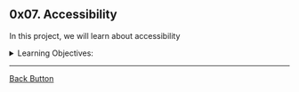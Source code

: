 ## 0x07. Accessibility

<p>In this project, we will learn about accessibility</p>
<details>
<summary>Learning Objectives: </summary>
<br>

- ARIA’s main purpose
- WCAG conformance levels (A, AA and AAA)
- The importance of Web Accessibility
- Tools to use for Web Accessibility

</details>

---

[Back Button](https://github.com/FatChicken277/holbertonschool-web_front_end)
